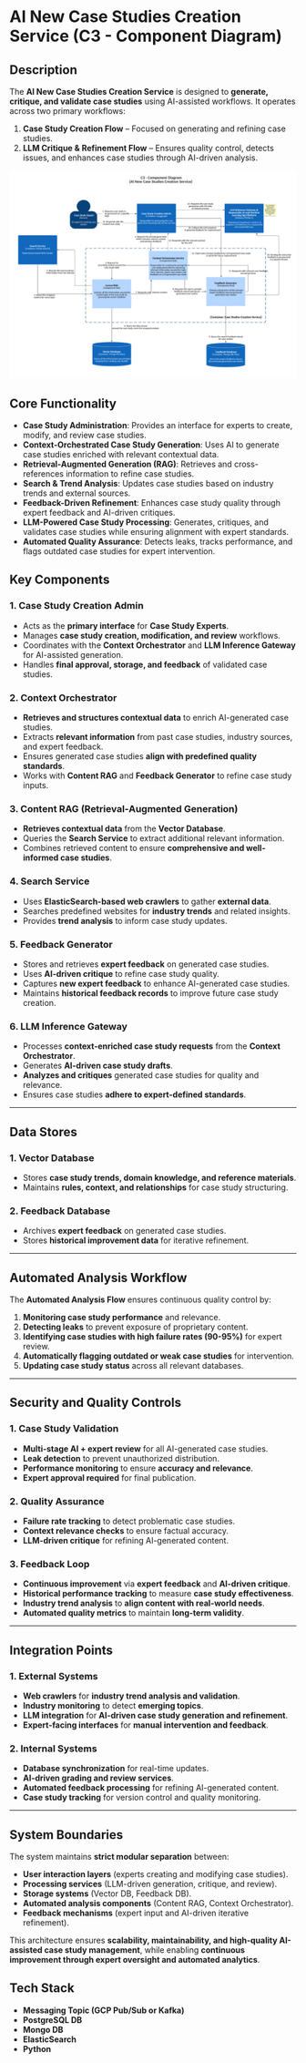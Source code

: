 # **AI New Case Studies Creation Service (C3 - Component Diagram)**  

## **Description**  

The **AI New Case Studies Creation Service** is designed to **generate, critique, and validate case studies** using AI-assisted workflows. It operates across two primary workflows:  

1. **Case Study Creation Flow** – Focused on generating and refining case studies.  
2. **LLM Critique & Refinement Flow** – Ensures quality control, detects issues, and enhances case studies through AI-driven analysis.  

![AI New Case Studies Creation Service](../../images/architecture/c3-component-ai-new-case-studies-creation-service.png)  

## **Core Functionality**  

- **Case Study Administration**: Provides an interface for experts to create, modify, and review case studies.  
- **Context-Orchestrated Case Study Generation**: Uses AI to generate case studies enriched with relevant contextual data.  
- **Retrieval-Augmented Generation (RAG)**: Retrieves and cross-references information to refine case studies.  
- **Search & Trend Analysis**: Updates case studies based on industry trends and external sources.  
- **Feedback-Driven Refinement**: Enhances case study quality through expert feedback and AI-driven critiques.  
- **LLM-Powered Case Study Processing**: Generates, critiques, and validates case studies while ensuring alignment with expert standards.  
- **Automated Quality Assurance**: Detects leaks, tracks performance, and flags outdated case studies for expert intervention.  

## **Key Components**  

### **1. Case Study Creation Admin**  
- Acts as the **primary interface** for **Case Study Experts**.  
- Manages **case study creation, modification, and review** workflows.  
- Coordinates with the **Context Orchestrator** and **LLM Inference Gateway** for AI-assisted generation.  
- Handles **final approval, storage, and feedback** of validated case studies.  

### **2. Context Orchestrator**  
- **Retrieves and structures contextual data** to enrich AI-generated case studies.  
- Extracts **relevant information** from past case studies, industry sources, and expert feedback.  
- Ensures generated case studies **align with predefined quality standards**.  
- Works with **Content RAG** and **Feedback Generator** to refine case study inputs.  

### **3. Content RAG (Retrieval-Augmented Generation)**  
- **Retrieves contextual data** from the **Vector Database**.  
- Queries the **Search Service** to extract additional relevant information.  
- Combines retrieved content to ensure **comprehensive and well-informed case studies**.  

### **4. Search Service**  
- Uses **ElasticSearch-based web crawlers** to gather **external data**.  
- Searches predefined websites for **industry trends** and related insights.  
- Provides **trend analysis** to inform case study updates.  

### **5. Feedback Generator**  
- Stores and retrieves **expert feedback** on generated case studies.  
- Uses **AI-driven critique** to refine case study quality.  
- Captures **new expert feedback** to enhance AI-generated case studies.  
- Maintains **historical feedback records** to improve future case study creation.  

### **6. LLM Inference Gateway**  
- Processes **context-enriched case study requests** from the **Context Orchestrator**.  
- Generates **AI-driven case study drafts**.  
- **Analyzes and critiques** generated case studies for quality and relevance.  
- Ensures case studies **adhere to expert-defined standards**.  

---

## **Data Stores**  

### **1. Vector Database**  
- Stores **case study trends, domain knowledge, and reference materials**.  
- Maintains **rules, context, and relationships** for case study structuring.  

### **2. Feedback Database**  
- Archives **expert feedback** on generated case studies.  
- Stores **historical improvement data** for iterative refinement.  

---

## **Automated Analysis Workflow**  

The **Automated Analysis Flow** ensures continuous quality control by:  

1. **Monitoring case study performance** and relevance.  
2. **Detecting leaks** to prevent exposure of proprietary content.  
3. **Identifying case studies with high failure rates (90-95%)** for expert review.  
4. **Automatically flagging outdated or weak case studies** for intervention.  
5. **Updating case study status** across all relevant databases.  

---

## **Security and Quality Controls**  

### **1. Case Study Validation**  
- **Multi-stage AI + expert review** for all AI-generated case studies.  
- **Leak detection** to prevent unauthorized distribution.  
- **Performance monitoring** to ensure **accuracy and relevance**.  
- **Expert approval required** for final publication.  

### **2. Quality Assurance**  
- **Failure rate tracking** to detect problematic case studies.  
- **Context relevance checks** to ensure factual accuracy.  
- **LLM-driven critique** for refining AI-generated content.  

### **3. Feedback Loop**  
- **Continuous improvement** via **expert feedback** and **AI-driven critique**.  
- **Historical performance tracking** to measure **case study effectiveness**.  
- **Industry trend analysis** to **align content with real-world needs**.  
- **Automated quality metrics** to maintain **long-term validity**.  

---

## **Integration Points**  

### **1. External Systems**  
- **Web crawlers** for **industry trend analysis and validation**.  
- **Industry monitoring** to detect **emerging topics**.  
- **LLM integration** for **AI-driven case study generation and refinement**.  
- **Expert-facing interfaces** for **manual intervention and feedback**.  

### **2. Internal Systems**  
- **Database synchronization** for real-time updates.  
- **AI-driven grading and review services**.  
- **Automated feedback processing** for refining AI-generated content.  
- **Case study tracking** for version control and quality monitoring.  

---

## **System Boundaries**  

The system maintains **strict modular separation** between:  
- **User interaction layers** (experts creating and modifying case studies).  
- **Processing services** (LLM-driven generation, critique, and review).  
- **Storage systems** (Vector DB, Feedback DB).  
- **Automated analysis components** (Content RAG, Context Orchestrator).  
- **Feedback mechanisms** (expert input and AI-driven iterative refinement).  

This architecture ensures **scalability, maintainability, and high-quality AI-assisted case study management**, while enabling **continuous improvement through expert oversight and automated analytics**.  

## **Tech Stack**

- **Messaging Topic (GCP Pub/Sub or Kafka)**
- **PostgreSQL DB**
- **Mongo DB**
- **ElasticSearch**
- **Python**